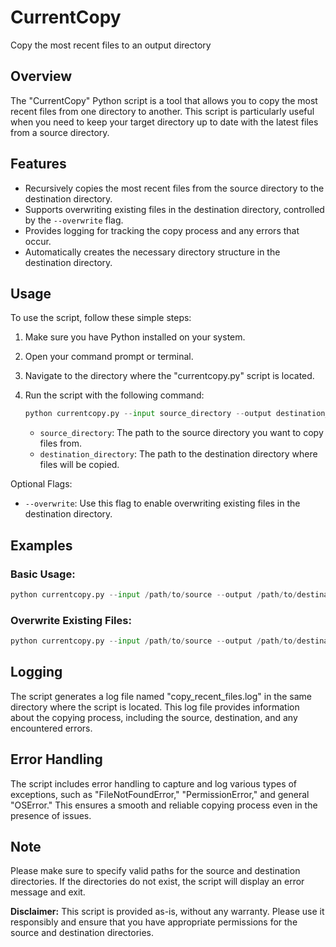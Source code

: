 # CurrentCopy

Copy the most recent files to an output directory

## Overview
The "CurrentCopy" Python script is a tool that allows you to copy the most recent files from one directory to another. This script is particularly useful when you need to keep your target directory up to date with the latest files from a source directory.

## Features
- Recursively copies the most recent files from the source directory to the destination directory.
- Supports overwriting existing files in the destination directory, controlled by the `--overwrite` flag.
- Provides logging for tracking the copy process and any errors that occur.
- Automatically creates the necessary directory structure in the destination directory.

## Usage
To use the script, follow these simple steps:

1. Make sure you have Python installed on your system.

2. Open your command prompt or terminal.

3. Navigate to the directory where the "currentcopy.py" script is located.

4. Run the script with the following command:

   ```python
   python currentcopy.py --input source_directory --output destination_directory
   ```

   - `source_directory`: The path to the source directory you want to copy files from.
   - `destination_directory`: The path to the destination directory where files will be copied.

Optional Flags:
- `--overwrite`: Use this flag to enable overwriting existing files in the destination directory.

## Examples
### Basic Usage:
```python
python currentcopy.py --input /path/to/source --output /path/to/destination
```

### Overwrite Existing Files:
```python
python currentcopy.py --input /path/to/source --output /path/to/destination --overwrite
```

## Logging
The script generates a log file named "copy_recent_files.log" in the same directory where the script is located. This log file provides information about the copying process, including the source, destination, and any encountered errors.

## Error Handling
The script includes error handling to capture and log various types of exceptions, such as "FileNotFoundError," "PermissionError," and general "OSError." This ensures a smooth and reliable copying process even in the presence of issues.

## Note
Please make sure to specify valid paths for the source and destination directories. If the directories do not exist, the script will display an error message and exit.

**Disclaimer:** This script is provided as-is, without any warranty. Please use it responsibly and ensure that you have appropriate permissions for the source and destination directories.
